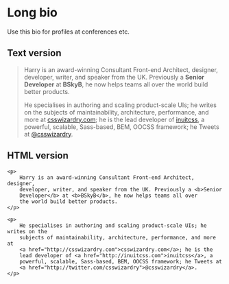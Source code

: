 # Long bio

Use this bio for profiles at conferences etc.

## Text version

> Harry is an award-winning Consultant Front-end Architect, designer, developer,
> writer, and speaker from the UK. Previously a <b>Senior Developer</b> at
> <b>BSkyB</b>, he now helps teams all over the world build better products.
> 
> He specialises in authoring and scaling product-scale UIs; he writes on the
> subjects of maintainability, architecture, performance, and more at
> [csswizardry.com](http://csswizardry.com); he is the lead developer of
> [inuitcss](http://inuitcss.com), a powerful, scalable, Sass-based, BEM, OOCSS
> framework; he Tweets at [@csswizardry](http://twitter.com/csswizardry).

## HTML version

<pre><code>&lt;p&gt;
    Harry is an award-winning Consultant Front-end Architect, designer,
    developer, writer, and speaker from the UK. Previously a &lt;b&gt;Senior
    Developer&lt;/b&gt; at &lt;b&gt;BSkyB&lt;/b&gt;, he now helps teams all over
    the world build better products.
&lt;/p&gt;

&lt;p&gt;
    He specialises in authoring and scaling product-scale UIs; he writes on the
    subjects of maintainability, architecture, performance, and more at
    &lt;a href="http://csswizardry.com"&gt;csswizardry.com&lt;/a&gt;; he is the
    lead developer of &lt;a href="http://inuitcss.com"&gt;inuitcss&lt;/a&gt;, a
    powerful, scalable, Sass-based, BEM, OOCSS framework; he Tweets at
    &lt;a href="http://twitter.com/csswizardry"&gt;@csswizardry&lt;/a&gt;.
&lt;/p&gt;
</code></pre>


